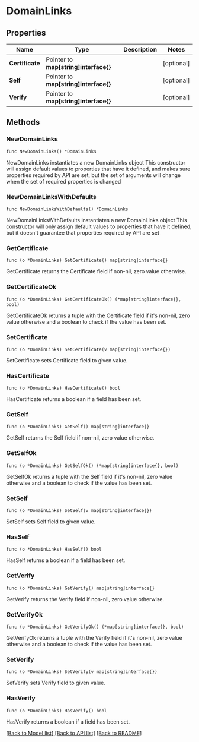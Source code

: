 # DomainLinks

## Properties

Name | Type | Description | Notes
------------ | ------------- | ------------- | -------------
**Certificate** | Pointer to **map[string]interface{}** |  | [optional] 
**Self** | Pointer to **map[string]interface{}** |  | [optional] 
**Verify** | Pointer to **map[string]interface{}** |  | [optional] 

## Methods

### NewDomainLinks

`func NewDomainLinks() *DomainLinks`

NewDomainLinks instantiates a new DomainLinks object
This constructor will assign default values to properties that have it defined,
and makes sure properties required by API are set, but the set of arguments
will change when the set of required properties is changed

### NewDomainLinksWithDefaults

`func NewDomainLinksWithDefaults() *DomainLinks`

NewDomainLinksWithDefaults instantiates a new DomainLinks object
This constructor will only assign default values to properties that have it defined,
but it doesn't guarantee that properties required by API are set

### GetCertificate

`func (o *DomainLinks) GetCertificate() map[string]interface{}`

GetCertificate returns the Certificate field if non-nil, zero value otherwise.

### GetCertificateOk

`func (o *DomainLinks) GetCertificateOk() (*map[string]interface{}, bool)`

GetCertificateOk returns a tuple with the Certificate field if it's non-nil, zero value otherwise
and a boolean to check if the value has been set.

### SetCertificate

`func (o *DomainLinks) SetCertificate(v map[string]interface{})`

SetCertificate sets Certificate field to given value.

### HasCertificate

`func (o *DomainLinks) HasCertificate() bool`

HasCertificate returns a boolean if a field has been set.

### GetSelf

`func (o *DomainLinks) GetSelf() map[string]interface{}`

GetSelf returns the Self field if non-nil, zero value otherwise.

### GetSelfOk

`func (o *DomainLinks) GetSelfOk() (*map[string]interface{}, bool)`

GetSelfOk returns a tuple with the Self field if it's non-nil, zero value otherwise
and a boolean to check if the value has been set.

### SetSelf

`func (o *DomainLinks) SetSelf(v map[string]interface{})`

SetSelf sets Self field to given value.

### HasSelf

`func (o *DomainLinks) HasSelf() bool`

HasSelf returns a boolean if a field has been set.

### GetVerify

`func (o *DomainLinks) GetVerify() map[string]interface{}`

GetVerify returns the Verify field if non-nil, zero value otherwise.

### GetVerifyOk

`func (o *DomainLinks) GetVerifyOk() (*map[string]interface{}, bool)`

GetVerifyOk returns a tuple with the Verify field if it's non-nil, zero value otherwise
and a boolean to check if the value has been set.

### SetVerify

`func (o *DomainLinks) SetVerify(v map[string]interface{})`

SetVerify sets Verify field to given value.

### HasVerify

`func (o *DomainLinks) HasVerify() bool`

HasVerify returns a boolean if a field has been set.


[[Back to Model list]](../README.md#documentation-for-models) [[Back to API list]](../README.md#documentation-for-api-endpoints) [[Back to README]](../README.md)


